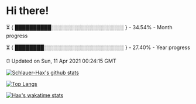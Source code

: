 # Hi there!

⏳ { ██████████░░░░░░░░░░░░░░░░░░░░ } - 34.54% - Month progress

⏳ { ████████░░░░░░░░░░░░░░░░░░░░░░ } - 27.40% - Year progress

⏰ Updated on Sun, 11 Apr 2021 00:24:15 GMT


[![Schlauer-Hax's github stats](https://github-readme-stats.vercel.app/api?username=Schlauer-Hax&show_icons=true&theme=dark&count_private=true)](https://github.com/Schlauer-Hax)


[![Top Langs](https://github-readme-stats.vercel.app/api/top-langs/?username=Schlauer-Hax&layout=compact&theme=dark)](https://github.com/Schlauer-Hax?tab=repositories)


[![Hax's wakatime stats](https://github-readme-stats.vercel.app/api/wakatime?username=Hax&theme=dark)](https://wakatime.com/@Hax)

